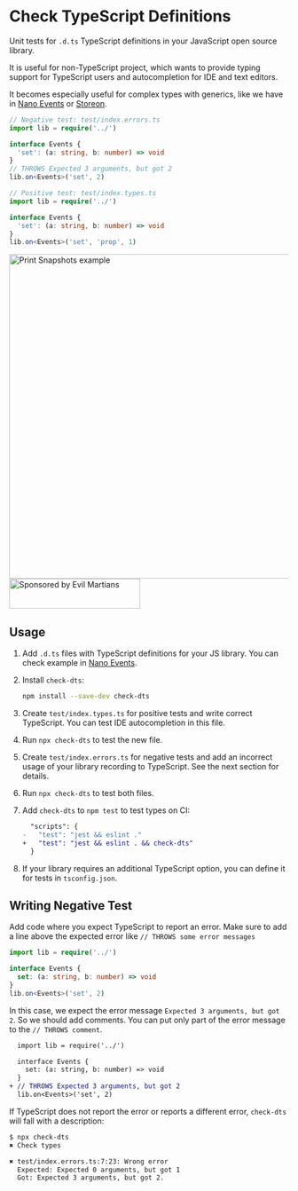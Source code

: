 # Check TypeScript Definitions

Unit tests for `.d.ts` TypeScript definitions in your JavaScript
open source library.

It is useful for non-TypeScript project, which wants to provide typing
support for TypeScript users and autocompletion for IDE and text editors.

It becomes especially useful for complex types with generics, like we have
in [Nano Events] or [Storeon].

```ts
// Negative test: test/index.errors.ts
import lib = require('../')

interface Events {
  'set': (a: string, b: number) => void
}
// THROWS Expected 3 arguments, but got 2
lib.on<Events>('set', 2)
```

```ts
// Positive test: test/index.types.ts
import lib = require('../')

interface Events {
  'set': (a: string, b: number) => void
}
lib.on<Events>('set', 'prop', 1)
```

[Nano Events]: https://github.com/ai/nanoevents/#typescript
[Storeon]: https://github.com/storeon/storeon#typescript

<img src="./screenshot.png" alt="Print Snapshots example" width="585">

<a href="https://evilmartians.com/?utm_source=check-dts">
  <img src="https://evilmartians.com/badges/sponsored-by-evil-martians.svg"
      alt="Sponsored by Evil Martians" width="236" height="54">
</a>

## Usage

1. Add `.d.ts` files with TypeScript definitions for your JS library.
   You can check example in
   [Nano Events](https://github.com/ai/nanoevents/blob/main/index.d.ts).
2. Install `check-dts`:

   ```sh
   npm install --save-dev check-dts
   ```

3. Create `test/index.types.ts` for positive tests and write correct TypeScript.
   You can test IDE autocompletion in this file.
4. Run `npx check-dts` to test the new file.
5. Create `test/index.errors.ts` for negative tests and add an incorrect usage
   of your library recording to TypeScript. See the next section for details.
6. Run `npx check-dts` to test both files.
7. Add `check-dts` to `npm test` to test types on CI:

   ```diff
     "scripts": {
   -   "test": "jest && eslint ."
   +   "test": "jest && eslint . && check-dts"
     }
   ```

8. If your library requires an additional TypeScript option, you can define it
   for tests in `tsconfig.json`.


## Writing Negative Test

Add code where you expect TypeScript to report an error. Make sure to add a
line above the expected error like `// THROWS some error messages`

```ts
import lib = require('../')

interface Events {
  set: (a: string, b: number) => void
}
lib.on<Events>('set', 2)
```

In this case, we expect the error message `Expected 3 arguments, but got 2`.
So we should add comments. You can put only part of the error message
to the `// THROWS comment`.

```diff
  import lib = require('../')

  interface Events {
    set: (a: string, b: number) => void
  }
+ // THROWS Expected 3 arguments, but got 2
  lib.on<Events>('set', 2)
```

If TypeScript does not report the error or reports a different error,
`check-dts` will fall with a description:

```bash
$ npx check-dts
✖ Check types

✖ test/index.errors.ts:7:23: Wrong error
  Expected: Expected 0 arguments, but got 1
  Got: Expected 3 arguments, but got 2.
```
